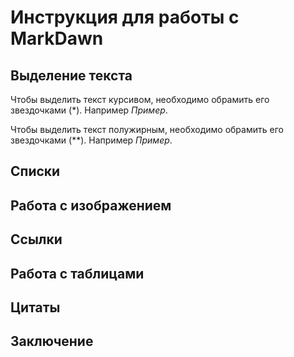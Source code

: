 # Инструкция для работы с MarkDawn 

## Выделение текста 

Чтобы выделить текст курсивом, необходимо обрамить его звездочками (*). Например *Пример*.

Чтобы выделить текст полужирным, необходимо обрамить его звездочками (**). Например *Пример*.

## Списки

##  Работа с изображением

## Ссылки

## Работа с таблицами

## Цитаты

## Заключение

